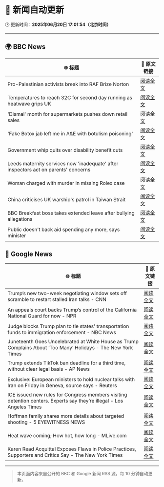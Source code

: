 # 🧠 新闻自动更新

🕒 更新时间：**2025年06月20日 17:01:54（北京时间）**

---

## 🌍 BBC News

| 🌐 标题 | 🔗 原文链接 |
|--------|-------------|
| Pro-Palestinian activists break into RAF Brize Norton | [阅读全文](https://www.bbc.com/news/articles/cx24nppdx0lo) |
| Temperatures to reach 32C for second day running as heatwave grips UK | [阅读全文](https://www.bbc.com/news/articles/cg5z78nyglpo) |
| 'Dismal' month for supermarkets pushes down retail sales | [阅读全文](https://www.bbc.com/news/articles/cz094j3nl1ro) |
| 'Fake Botox jab left me in A&E with botulism poisoning' | [阅读全文](https://www.bbc.com/news/articles/cn0q2z725llo) |
| Government whip quits over disability benefit cuts | [阅读全文](https://www.bbc.com/news/articles/cpd1qgpw08do) |
| Leeds maternity services now 'inadequate' after inspectors act on parents' concerns | [阅读全文](https://www.bbc.com/news/articles/cdx5rp4y42yo) |
| Woman charged with murder in missing Rolex case | [阅读全文](https://www.bbc.com/news/articles/cy5wl3ddek7o) |
| China criticises UK warship's patrol in Taiwan Strait | [阅读全文](https://www.bbc.com/news/articles/ckg3rrz94nzo) |
| BBC Breakfast boss takes extended leave after bullying allegations | [阅读全文](https://www.bbc.com/news/articles/c2d0p6z8910o) |
| Public doesn't back aid spending any more, says minister | [阅读全文](https://www.bbc.com/news/articles/cn4lygdx95vo) |

## 📰 Google News

| 🌐 标题 | 🔗 原文链接 |
|--------|-------------|
| Trump’s new two-week negotiating window sets off scramble to restart stalled Iran talks - CNN | [阅读全文](https://news.google.com/rss/articles/CBMifkFVX3lxTE5JNmNxUjBjcHYtaGpkRHVzdkp3Um5YeEEyR1F3S0VUM3RsVVE4N2RCcmJMV1lCcEtQb1pOZHU1NlJZWExQRkxGc1FJc1N5N2RILWZDZmVkdGxzckhqSDI5TWs1N3JKTVNudXd4SEtoZWg4UXRENHdnUGo0ckZjUdIBgwFBVV95cUxPTDljbHc4TjBzRF84M2JnWTVrdlRtZFFtbTlrMnBSMXlBXzJBNDhoWi1WOXVpaXU5SW55WEJFWVNxTW9jbWhadVk5MF9IQTM4OTE0cVJUVTZ5ZHp1VW5QMmlfb0x1NDFJLXhzbVFiWUZOX2VaTU40OU1GbkZmSWF3REs4bw?oc=5) |
| An appeals court backs Trump’s control of the California National Guard for now - NPR | [阅读全文](https://news.google.com/rss/articles/CBMijgFBVV95cUxOT2h1Y0stSVNJdWtndTA5RExJbG51UmZFdXRObG53WWY5b1l0RkZLV1hsa0NhYzJNOVFUOVBtS3VQNjV0M1dLZ19JZHdXYWNHMWxPU1FvcV9iNDNjN0NNV3hBTE5ObFRLWVZZUTByd014MUVhWVBHWS1QLXRiUlJ3RmM3aTV2aWh1SHNjWDdB?oc=5) |
| Judge blocks Trump plan to tie states' transportation funds to immigration enforcement - NBC News | [阅读全文](https://news.google.com/rss/articles/CBMixwFBVV95cUxPRkRBQjlESjQxQWJxYWVNeVN6SWwtMmlOODRzQ2d3WW9MOWd4N1ktZGNqZ0FBdUlPWm1NdmNMMnJyOEMyYTlJTHdaUDV3S3U2NUlRSmttV2FiOEtsSmRXUG0zaW81UmxxLUppWHRjOF9XQ29jNDlmZ1BtbUhMMTJ5dHdfVFpOZEt2TDg0UjVBY2ZSUjJwLVIxVGMxQmlkOFdveklfbXplTEdZODhrOTA1R1BaODFtYmFuWVlVd01xYm1iaF9kY3hj0gFWQVVfeXFMTVd4U0xYa1FKRDVHd3RMbl9zaVBmTG9LVVZrcFpON0ZkWC1DbkhwdnFVS0FOWFZ6NTRtSExyT3Y2YmxGel9pYW5lMk0xcnVaT3Flc0lBM1E?oc=5) |
| Juneteenth Goes Uncelebrated at White House as Trump Complains About ‘Too Many’ Holidays - The New York Times | [阅读全文](https://news.google.com/rss/articles/CBMiigFBVV95cUxOLW03VGlGZUxTVFNnM0JKX0RwcE1YeklZU3pnc0d6a1ZFR0dHbUowM1hseGFSdHVhcmVWYzJXZ2ZWQlluWVZGNmtnSDAtX2FkZkFqT1l4RlNSa2hfd3g4Z0hvaW9JV1BxekZ3VnVfZ1N1WVNHdFRlVHlXVVpwdk1lUFdsOHVHTjdxS3c?oc=5) |
| Trump extends TikTok ban deadline for a third time, without clear legal basis - AP News | [阅读全文](https://news.google.com/rss/articles/CBMinwFBVV95cUxNOVk2ajFLYnBjcndLZFFRU1U4VTNjaG5GS1JzdkNESncxSWdGU1M2aWl4cHFWYmhXU29fYzNXbDBWODZ6SGFBWDdmak9ka0t2OUVWT1RkdWVQOUVfemNRcHI0bDRpWUx5UV9uNFk4RGtJQnRpc2U1b1lyYTMxTGY0VzZoYlE4bFBBXy1sWUlhSTBRbVFlbVNqZVcxcUVqeU0?oc=5) |
| Exclusive: European ministers to hold nuclear talks with Iran on Friday in Geneva, source says - Reuters | [阅读全文](https://news.google.com/rss/articles/CBMivwFBVV95cUxOa2h4a3ljYnpHX0Z6c0QwdG9YOGNxcHRhc0dkbEtLZU1JWmo0LTYxakRKRDlVaHRLY0ZPdGlBODZnMk04a3J2bzNBM2tUMVRsRU1nRzdpSDltR0Nsd210ZHBjZWVyWFZRODhRb3YtbldYa0FPZURfMDlpbk1wU2tZbG1BOG1wZFBsOTBNTkV1VmVyc3FVWUhNS3hYTktSLVNhbTc0UUY1TW1kZElQZXVCUEt6LTZ3ZUxZanBsZEpnaw?oc=5) |
| ICE issued new rules for Congress members visiting detention centers. Experts say they’re illegal - Los Angeles Times | [阅读全文](https://news.google.com/rss/articles/CBMi2gFBVV95cUxOYlNPS2V6bGpsQzdZNDdiWjdIS2hRV19PQkNiLXRWcS0yVkp6ZGpGRjlVVWJrc2E4Mkl3bWRady0xZzllOXJ0S2dUSmZtN3NXSDFaQTR2WXpzUy0xY1R4OWN2UlV6bXlycnNydXQxWVM3eEVRNllZcDhtWUZkdU9yejZRc0I4WFhDZFNaTHg3RndkU1NEWlhWc2xsbkVWejhLVDVYRlpSWjdiME1YNEo1WjNSRXM1amMwZW4zRXN5b1JYNUQ4UlNIdmhHcjM1NkdaOGdsVUxPVEtJdw?oc=5) |
| Hoffman family shares more details about targeted shooting - 5 EYEWITNESS NEWS | [阅读全文](https://news.google.com/rss/articles/CBMimwFBVV95cUxQY3BwaUZqMVp2Wm5hV2l2TXNTVExMU3J5RzhXVExzQkhnQXB2RmRGSHh0TkdOdEthUDFSdWMtcW43SW9xQ2JOT29UZVp6eFVSZi1feVJsall0c1h5b3o0R2FKWjktTWM1NVNJeG55OV9Od01kYVdNXzhMTklJQmNGd0FDNjdRLUx1ZEpaTEtOOWloTUE4dUI0NXNCNA?oc=5) |
| Heat wave coming; How hot, how long - MLive.com | [阅读全文](https://news.google.com/rss/articles/CBMiggFBVV95cUxOYTR0UURWVkNHdG9WdTZxYzVyVUYwbXpsSjJ0U3piLTd2VF9SQ1p0STVmV0pwSVc2TnhQc0Q4RjNfaVZiUlVmNWtWWDJTS29MM0xnQUlEWFM2bzk4dmNpTndTQWZNXzhsekFuTl9EXzdoUHRVRmprMlppVUFMR29kYmh30gGWAUFVX3lxTE4ycTRHTHFnZ25xdzdfSGRRa18yNU5xQ2t4VjlIaVBOelhiM3lkZ3NkQUt1cVFyUnA2dWR2UkZmRF83Q21DTnh6RGlUcVBIWm5RQkZrYWc4czJFT28xRGtkblJ1RjB3aERSUnY4bFFaOFlBdnY3MTJHblU2YjIyMnRHUU5PNmZMT0JfazRRVXVYdU5nM2p1Zw?oc=5) |
| Karen Read Acquittal Exposes Flaws in Police Practices, Supporters and Critics Say - The New York Times | [阅读全文](https://news.google.com/rss/articles/CBMihwFBVV95cUxPWXhvR2xXNVRpZnRiMFRUdDFpZWFCaTRWLW5hM1l6REk2MXdBbEh0ekl6T0t2cVZLME9qdlY5NWFCMzVfLVVpV1UxMXhZbUpIaTFFY3ZBcGFnRlN1MXNvT2paNXgxNURXc2FDMHc2WkpHN3VIcDRXUjhGU1RoblRWVnFWb1drVkk?oc=5) |

---
> 本页面内容来自公开的 BBC 和 Google 新闻 RSS 源，每 10 分钟自动更新。